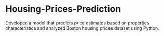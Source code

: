 # Housing-Prices-Prediction
Developed a model that predicts price estimates based on properties characteristics and analyzed Boston housing prices dataset using Python. 
